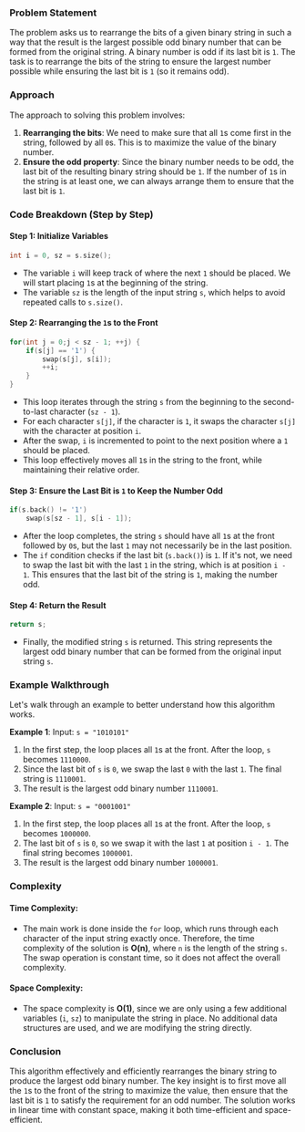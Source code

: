 ### Problem Statement

The problem asks us to rearrange the bits of a given binary string in such a way that the result is the largest possible odd binary number that can be formed from the original string. A binary number is odd if its last bit is `1`. The task is to rearrange the bits of the string to ensure the largest number possible while ensuring the last bit is `1` (so it remains odd).

### Approach

The approach to solving this problem involves:
1. **Rearranging the bits**: We need to make sure that all `1`s come first in the string, followed by all `0`s. This is to maximize the value of the binary number.
2. **Ensure the odd property**: Since the binary number needs to be odd, the last bit of the resulting binary string should be `1`. If the number of `1`s in the string is at least one, we can always arrange them to ensure that the last bit is `1`.

### Code Breakdown (Step by Step)

#### Step 1: Initialize Variables

```cpp
int i = 0, sz = s.size();
```
- The variable `i` will keep track of where the next `1` should be placed. We will start placing `1`s at the beginning of the string.
- The variable `sz` is the length of the input string `s`, which helps to avoid repeated calls to `s.size()`.

#### Step 2: Rearranging the `1`s to the Front

```cpp
for(int j = 0;j < sz - 1; ++j) {
    if(s[j] == '1') {
        swap(s[j], s[i]);
        ++i;
    } 
}
```
- This loop iterates through the string `s` from the beginning to the second-to-last character (`sz - 1`). 
- For each character `s[j]`, if the character is `1`, it swaps the character `s[j]` with the character at position `i`. 
- After the swap, `i` is incremented to point to the next position where a `1` should be placed.
- This loop effectively moves all `1`s in the string to the front, while maintaining their relative order.

#### Step 3: Ensure the Last Bit is `1` to Keep the Number Odd

```cpp
if(s.back() != '1') 
    swap(s[sz - 1], s[i - 1]);
```
- After the loop completes, the string `s` should have all `1`s at the front followed by `0`s, but the last `1` may not necessarily be in the last position.
- The `if` condition checks if the last bit (`s.back()`) is `1`. If it's not, we need to swap the last bit with the last `1` in the string, which is at position `i - 1`. This ensures that the last bit of the string is `1`, making the number odd.

#### Step 4: Return the Result

```cpp
return s;
```
- Finally, the modified string `s` is returned. This string represents the largest odd binary number that can be formed from the original input string `s`.

### Example Walkthrough

Let's walk through an example to better understand how this algorithm works.

**Example 1**: 
Input: `s = "1010101"`

1. In the first step, the loop places all `1`s at the front. After the loop, `s` becomes `1110000`.
2. Since the last bit of `s` is `0`, we swap the last `0` with the last `1`. The final string is `1110001`.
3. The result is the largest odd binary number `1110001`.

**Example 2**:
Input: `s = "0001001"`

1. In the first step, the loop places all `1`s at the front. After the loop, `s` becomes `1000000`.
2. The last bit of `s` is `0`, so we swap it with the last `1` at position `i - 1`. The final string becomes `1000001`.
3. The result is the largest odd binary number `1000001`.

### Complexity

#### Time Complexity:
- The main work is done inside the `for` loop, which runs through each character of the input string exactly once. Therefore, the time complexity of the solution is **O(n)**, where `n` is the length of the string `s`. The swap operation is constant time, so it does not affect the overall complexity.

#### Space Complexity:
- The space complexity is **O(1)**, since we are only using a few additional variables (`i`, `sz`) to manipulate the string in place. No additional data structures are used, and we are modifying the string directly.

### Conclusion

This algorithm effectively and efficiently rearranges the binary string to produce the largest odd binary number. The key insight is to first move all the `1`s to the front of the string to maximize the value, then ensure that the last bit is `1` to satisfy the requirement for an odd number. The solution works in linear time with constant space, making it both time-efficient and space-efficient.